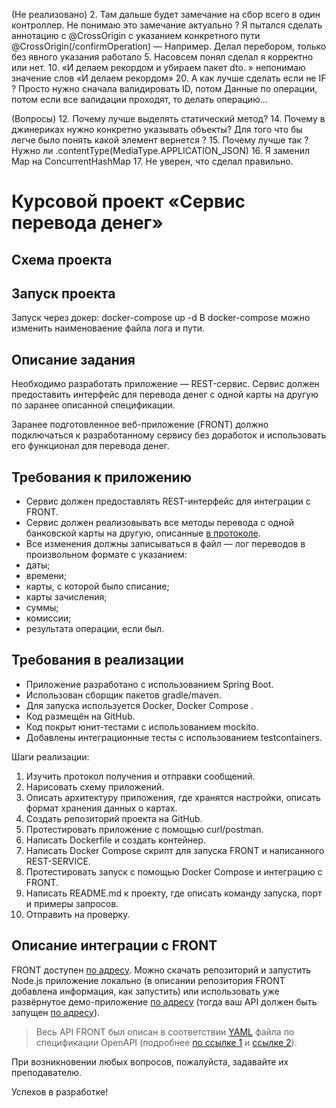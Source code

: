 (Не реализовано)
2. Там дальше будет замечание на сбор всего в один контроллер. Не понимаю это замечание актуально ? Я пытался сделать аннотацию с @CrossOrigin с указанием конкретного пути @CrossOrigin(/confirmOperation) — Например. Делал перебором, только без явного указания работало
5. Насовсем понял сделал я корректно или нет.
10. «И делаем рекордом и убираем пакет dto. » непонимаю значение слов «И делаем рекордом»
20. А как лучше сделать если не IF ? Просто нужно сначала валидировать ID, потом Данные по операции, потом если все валидации проходят, то делать операцию...
   
(Вопросы)
12. Почему лучше выделять статический метод?
14. Почему в джинериках нужно конкретно указывать объекты? Для того что бы легче было понять какой элемент вернется ?
15. Почему лучше так ? Нужно ли .contentType(MediaType.APPLICATION_JSON)
16. Я заменил Map на ConcurrentHashMap
17. Не уверен, что сделал правильно.

# Курсовой проект «Сервис перевода денег»


## Схема проекта



## Запуск проекта
Запуск через докер:  docker-compose up -d
В docker-compose можно изменить наименоваение файла лога и пути. 


## Описание задания

Необходимо разработать приложение — REST-сервис. Сервис должен предоставить интерфейс для перевода денег с одной карты на другую по заранее описанной спецификации.

Заранее подготовленное веб-приложение (FRONT) должно подключаться к разработанному сервису без доработок и использовать его функционал для перевода денег.

## Требования к приложению

- Сервис должен предоставлять REST-интерфейс для интеграции с FRONT.
- Сервис должен реализовывать все методы перевода с одной банковской карты на другую, описанные [в протоколе](https://github.com/netology-code/jd-homeworks/blob/master/diploma/MoneyTransferServiceSpecification.yaml).
- Все изменения должны записываться в файл — лог переводов в произвольном формате с указанием:
- даты;
- времени;
- карты, с которой было списание;
- карты зачисления;
- суммы;
- комиссии;
- результата операции, если был.

## Требования в реализации

- Приложение разработано с использованием Spring Boot.
- Использован сборщик пакетов gradle/maven.
- Для запуска используется Docker, Docker Compose .
- Код размещён на GitHub.
- Код покрыт юнит-тестами с использованием mockito.
- Добавлены интеграционные тесты с использованием testcontainers.

Шаги реализации:

1. Изучить протокол получения и отправки сообщений.
1. Нарисовать схему приложений.
1. Описать архитектуру приложения, где хранятся настройки, описать формат хранения данных о картах.
1. Создать репозиторий проекта на GitHub.
1. Протестировать приложение с помощью curl/postman.
1. Написать Dockerfile и создать контейнер.
1. Написать Docker Compose  скрипт для запуска FRONT и написанного REST-SERVICE.
1. Протестировать запуск с помощью Docker Compose и интеграцию с FRONT.
1. Написать README.md к проекту, где описать команду запуска, порт и примеры запросов.
1. Отправить на проверку.

## Описание интеграции с FRONT

FRONT доступен [по адресу](https://github.com/serp-ya/card-transfer). Можно скачать репозиторий и запустить Node.js приложение локально (в описании репозитория FRONT добавлена информация, как запустить) или использовать уже развёрнутое демо-приложение [по адресу](https://serp-ya.github.io/card-transfer/) (тогда ваш API должен быть запущен [по адресу](http://localhost:5500/)).
> Весь API FRONT был описан в соответствии [YAML](https://github.com/netology-code/jd-homeworks/blob/master/diploma/MoneyTransferServiceSpecification.yaml)
файла по спецификации OpenAPI (подробнее [по ссылке 1](https://swagger.io/specification/) и [ссылке 2](https://starkovden.github.io/introduction-openapi-and-swagger.html)).

При возникновении любых вопросов, пожалуйста, задавайте их преподавателю.

Успехов в разработке!